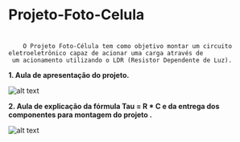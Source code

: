 # Projeto-Foto-Celula <h1>
        O Projeto Foto-Célula tem como objetivo montar um circuito eletroeletrônico capaz de acionar uma carga através de
     um acionamento utilizando o LDR (Resistor Dependente de Luz).     

**1. Aula de apresentação do projeto.** <br />  

![alt text](https://github.com/DaniloCS55/Projeto-Foto-Celula/blob/main/01_AulaSELAN_12_09.jpeg)

**2. Aula de explicação da fórmula Tau = R * C e da entrega dos componentes para montagem do projeto .** <br />  

![alt text]()
